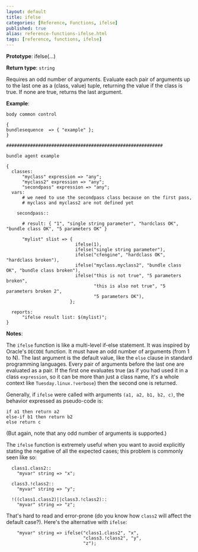 ```yaml
---
layout: default
title: ifelse
categories: [Reference, Functions, ifelse]
published: true
alias: reference-functions-ifelse.html
tags: [reference, functions, ifelse]
---
```


**Prototype**: ifelse(...) 

**Return type**: `string`


Requires an odd number of arguments.  Evaluate each pair of arguments up to the last one as a (class, value) tuple, returning the value if the class is true.  If none are true, returns the last argument.

**Example**:

```cf3
body common control

{
bundlesequence  => { "example" };
}

###########################################################

bundle agent example

{     
  classes:
      "myclass" expression => "any";
      "myclass2" expression => "any";
      "secondpass" expression => "any";
  vars:
      # we need to use the secondpass class because on the first pass,
      # myclass and myclass2 are not defined yet

    secondpass::

      # result: { "1", "single string parameter", "hardclass OK", "bundle class OK", "5 parameters OK" }

      "mylist" slist => {
                          ifelse(1),
                          ifelse("single string parameter"),
                          ifelse("cfengine", "hardclass OK", "hardclass broken"),
                          ifelse("myclass.myclass2", "bundle class OK", "bundle class broken"),
                          ifelse("this is not true", "5 parameters broken",
                                 "this is also not true", "5 parameters broken 2",
                                 "5 parameters OK"),
                        };

  reports:
      "ifelse result list: $(mylist)";
}
```

**Notes**:  
   
The `ifelse` function is like a multi-level if-else statement.  It was
inspired by Oracle's `DECODE` function.  It must have an odd number of
arguments (from 1 to N).  The last argument is the default value, like
the `else` clause in standard programming languages.  Every pair of
arguments before the last one are evaluated as a pair.  If the first
one evaluates true (as if you had used it in a class `expression`, so
it can be more than just a class name, it's a whole context like
`Tuesday.linux.!verbose`) then the second one is returned.

Generally, if `ifelse` were called with arguments `(a1, a2, b1,
b2, c)`, the behavior expressed as pseudo-code is:

```
if a1 then return a2
else-if b1 then return b2
else return c
```

(But again, note that any odd number of arguments is supported.)

The `ifelse` function is extremely useful when you want to avoid
explicitly stating the negative of all the expected cases; this
problem is commonly seen like so:

```cf3
  class1.class2::
    "myvar" string => "x";

  class3.!class2::
    "myvar" string => "y";

  !((class1.class2)||class3.!class2)::
    "myvar" string => "z";
```

That's hard to read and error-prone (do you know how `class2` will
affect the default case?).  Here's the alternative with `ifelse`:

```cf3
    "myvar" string => ifelse("class1.class2", "x",
                             "class3.!class2", "y",
                             "z");
```
